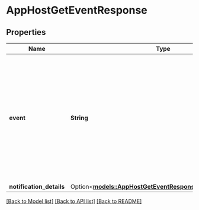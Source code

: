 # AppHostGetEventResponse

## Properties

Name | Type | Description | Notes
------------ | ------------- | ------------- | -------------
**event** | **String** | Legacy event type corresponding to the requested event type: - frame_added: User adds a mini app to their account - frame_removed: User removes a mini app from their account - notifications_enabled: User enables notifications for a mini app - notifications_disabled: User disables notifications for a mini app | 
**notification_details** | Option<[**models::AppHostGetEventResponseNotificationDetails**](AppHostGetEventResponse_notificationDetails.md)> |  | [optional]

[[Back to Model list]](../README.md#documentation-for-models) [[Back to API list]](../README.md#documentation-for-api-endpoints) [[Back to README]](../README.md)



